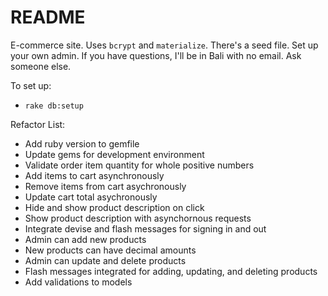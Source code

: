 # README

E-commerce site. Uses `bcrypt` and `materialize`. There's a seed file. Set up your own admin. If you have questions, I'll be in Bali with no email. Ask someone else.

To set up:

* `rake db:setup`

Refactor List:
* Add ruby version to gemfile
* Update gems for development environment
* Validate order item quantity for whole positive numbers
* Add items to cart asynchronously
* Remove items from cart asychronously
* Update cart total asychronously
* Hide and show product description on click
* Show product description with asynchornous requests
* Integrate devise and flash messages for signing in and out
* Admin can add new products
* New products can have decimal amounts
* Admin can update and delete products
* Flash messages integrated for adding, updating, and deleting products
* Add validations to models
